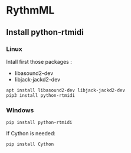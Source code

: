 # RythmML

## Install python-rtmidi

### Linux
Intall first those packages :
- libasound2-dev
- libjack-jackd2-dev

```shell script
apt install libasound2-dev libjack-jackd2-dev
pip3 install python-rtmidi
```

### Windows

```
pip install python-rtmidi
```

If Cython is needed:
```
pip install Cython
```
